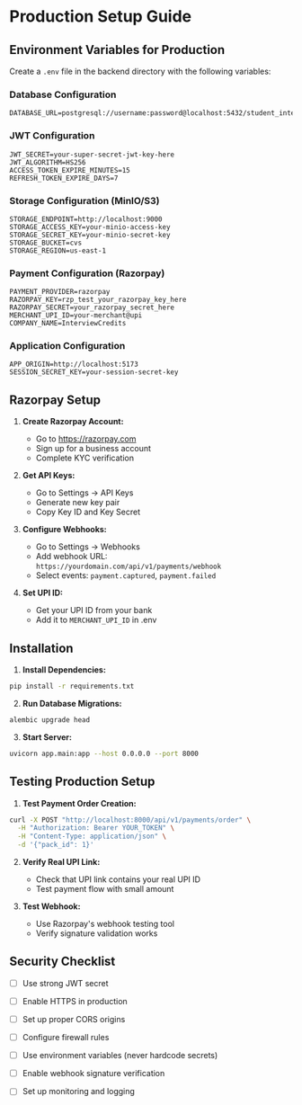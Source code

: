 # Production Setup Guide

## Environment Variables for Production

Create a `.env` file in the backend directory with the following variables:

### Database Configuration
```env
DATABASE_URL=postgresql://username:password@localhost:5432/student_interview_app
```

### JWT Configuration
```env
JWT_SECRET=your-super-secret-jwt-key-here
JWT_ALGORITHM=HS256
ACCESS_TOKEN_EXPIRE_MINUTES=15
REFRESH_TOKEN_EXPIRE_DAYS=7
```

### Storage Configuration (MinIO/S3)
```env
STORAGE_ENDPOINT=http://localhost:9000
STORAGE_ACCESS_KEY=your-minio-access-key
STORAGE_SECRET_KEY=your-minio-secret-key
STORAGE_BUCKET=cvs
STORAGE_REGION=us-east-1
```

### Payment Configuration (Razorpay)
```env
PAYMENT_PROVIDER=razorpay
RAZORPAY_KEY=rzp_test_your_razorpay_key_here
RAZORPAY_SECRET=your_razorpay_secret_here
MERCHANT_UPI_ID=your-merchant@upi
COMPANY_NAME=InterviewCredits
```

### Application Configuration
```env
APP_ORIGIN=http://localhost:5173
SESSION_SECRET_KEY=your-session-secret-key
```

## Razorpay Setup

1. **Create Razorpay Account:**
   - Go to https://razorpay.com
   - Sign up for a business account
   - Complete KYC verification

2. **Get API Keys:**
   - Go to Settings → API Keys
   - Generate new key pair
   - Copy Key ID and Key Secret

3. **Configure Webhooks:**
   - Go to Settings → Webhooks
   - Add webhook URL: `https://yourdomain.com/api/v1/payments/webhook`
   - Select events: `payment.captured`, `payment.failed`

4. **Set UPI ID:**
   - Get your UPI ID from your bank
   - Add it to `MERCHANT_UPI_ID` in .env

## Installation

1. **Install Dependencies:**
```bash
pip install -r requirements.txt
```

2. **Run Database Migrations:**
```bash
alembic upgrade head
```

3. **Start Server:**
```bash
uvicorn app.main:app --host 0.0.0.0 --port 8000
```

## Testing Production Setup

1. **Test Payment Order Creation:**
```bash
curl -X POST "http://localhost:8000/api/v1/payments/order" \
  -H "Authorization: Bearer YOUR_TOKEN" \
  -H "Content-Type: application/json" \
  -d '{"pack_id": 1}'
```

2. **Verify Real UPI Link:**
   - Check that UPI link contains your real UPI ID
   - Test payment flow with small amount

3. **Test Webhook:**
   - Use Razorpay's webhook testing tool
   - Verify signature validation works

## Security Checklist

- [ ] Use strong JWT secret
- [ ] Enable HTTPS in production
- [ ] Set up proper CORS origins
- [ ] Configure firewall rules
- [ ] Use environment variables (never hardcode secrets)
- [ ] Enable webhook signature verification
- [ ] Set up monitoring and logging




